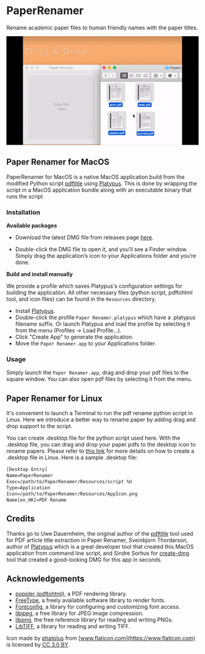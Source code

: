 # PaperRenamer

Rename academic paper files to human friendly names with the paper titles.

![PaperRenamer Demo](demo.gif)

## Paper Renamer for MacOS

PaperRenamer for MacOS is a native MacOS application build from the modified Python script [pdftitle](https://github.com/huwan/pdftitle) using [Platypus](https://sveinbjorn.org/platypus). This is done by wrapping the script in a MacOS application bundle along with an executable binary that runs the script.

### Installation

**Available packages**

- Download the latest DMG file from releases page [here](https://github.com/huwan/PaperRenamer/releases).

- Double-click the DMG file to open it, and you’ll see a Finder window. Simply drag the application’s icon to your Applications folder and you’re done.

**Build and install manually**

We provide a profile which saves Platypus's configuration settings for building the application. All other necessary files (python script, pdftohtml tool, and icon files) can be found in the `Resources` directory.

- Install [Platypus](https://sveinbjorn.org/platypus).
- Double-click the profile `Paper Renamer.platypus` which have a .platypus filename suffix. Or launch Platypus and load the profile by selecting it from the menu (Profiles → Load Profile...).
- Click "Create App" to generate the application.
- Move the `Paper Renamer.app` to your Applications folder.

### Usage
Simply launch the `Paper Renamer.app`, drag and drop your pdf files to the square window. You can also open pdf files by selecting it from the menu.


## Paper Renamer for Linux

It's convenient to launch a Terminal to run the pdf rename python script in Linux. Here we introduce a better way to rename paper by adding drag and drop support to the script.

You can create .desktop file for the python script used here. With the .desktop file, you can drag and drop your paper pdfs to the desktop icon to rename papers. Please refer to  [this link](https://www.maketecheasier.com/create-desktop-file-linux) for more details on how to create a .desktop file in Linux.
Here is a sample .desktop file:

```
[Desktop Entry]
Name=PaperRenamer
Exec=/path/to/PaperRenamer/Resources/script %U
Type=Application
Icon=/path/to/PaperRenamer/Resources/AppIcon.png
Name[en_HK]=PDF Rename
```

## Credits

Thanks go to Uwe Dauernheim, the original author of the [pdftitle](https://github.com/djui/pdftitle) tool used for PDF article title extraction in Paper Renamer, Sveinbjorn Thordarson, author of [Platypus](https://sveinbjorn.org/platypus) which is a great developer tool that created this MacOS application from command line script, and Sindre Sorhus for [create-dmg](https://github.com/sindresorhus/create-dmg) tool that created a good-looking DMG for this app in seconds.

## Acknowledgements

* [poppler (pdftohtml)](https://poppler.freedesktop.org/), a PDF rendering library.
* [FreeType](https://www.freetype.org/), a freely available software library to render fonts.
* [Fontconfig](https://www.freedesktop.org/wiki/Software/fontconfig/), a library for configuring and customizing font access.
* [libjpeg](http://www.ijg.org/), a free library for JPEG image compression.
* [libpng](http://libpng.org/), the free reference library for reading and writing PNGs.
* [LibTIFF](http://www.libtiff.org/), a library for reading and writing TIFF.

Icon made by [phatplus](https://www.flaticon.com/authors/phatplus) from [www.flaticon.com](https://www.flaticon.com) is licensed by [CC 3.0 BY](https://creativecommons.org/licenses/by/3.0/).